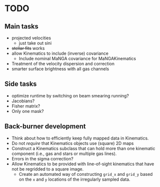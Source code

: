 # TODO

## Main tasks

- projected velocities
    - just take out sini
- ~~stellar fits~~ works
- allow Kinematics to include (inverse) covariance
    - Include nominal MaNGA covariance for MaNGAKinematics
- Treatment of the velocity dispersion and correction
- smarter surface brightness with all gas channels

## Side tasks

- optimize runtime by switching on beam smearing running?
- Jacobians?
- Fisher matrix?
- Only one mask?

## Back-burner development

- Think about how to efficiently keep fully mapped data in Kinematics.
- Do not *require* that Kinematics objects use (square) 2D maps
- Construct a Kinematics subclass that can hold more than one kinematic
  component (i.e., gas and stars or multiple gas lines).
- Errors in the sigma correction?
- Allow Kinematics to be provided with line-of-sight kinematics that
  have not be regridded to a square image.
    - Create an automated way of constructing `grid_x` and `grid_y`
      based on the `x` and `y` locations of the irregularly sampled
      data.


